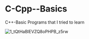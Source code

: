# C-Cpp--Basics
C++-Basic Programs that I tried to learn 

![1_tQtHaBlEVZQ8oPHPB_z5rw](https://user-images.githubusercontent.com/73244900/122633469-806b9b00-d0f6-11eb-9a6e-e8ccb840a3ce.gif)
